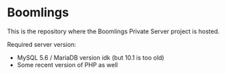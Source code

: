 # Boomlings
This is the repository where the Boomlings Private Server project is hosted.

Required server version:
- MySQL 5.6 / MariaDB version idk (but 10.1 is too old)
- Some recent version of PHP as well
